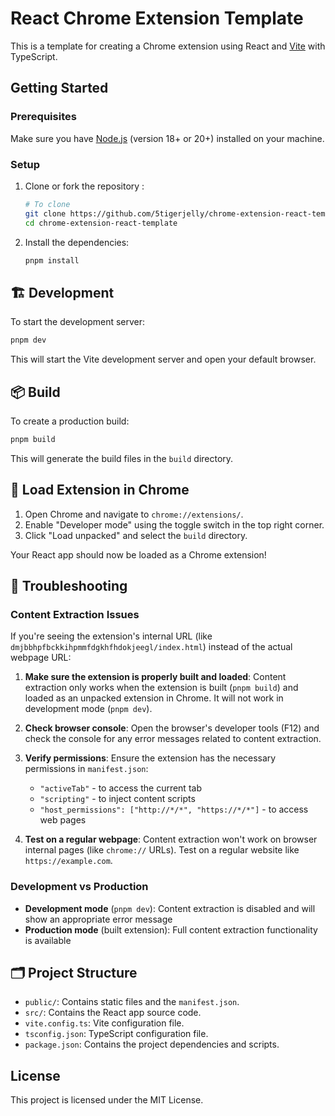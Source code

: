 # React Chrome Extension Template

This is a template for creating a Chrome extension using React and [Vite](https://vitejs.dev/) with TypeScript.


## Getting Started

### Prerequisites

Make sure you have [Node.js](https://nodejs.org/) (version 18+ or 20+) installed on your machine.

### Setup

1. Clone or fork the repository :

    ```sh
    # To clone
    git clone https://github.com/5tigerjelly/chrome-extension-react-template
    cd chrome-extension-react-template
    ```

2. Install the dependencies:

    ```sh
    pnpm install
    ```

## 🏗️ Development

To start the development server:

```sh
pnpm dev
```

This will start the Vite development server and open your default browser.

## 📦 Build 

To create a production build:

```sh
pnpm build
```

This will generate the build files in the `build` directory.

## 📂 Load Extension in Chrome

1. Open Chrome and navigate to `chrome://extensions/`.
2. Enable "Developer mode" using the toggle switch in the top right corner.
3. Click "Load unpacked" and select the `build` directory.

Your React app should now be loaded as a Chrome extension!

## 🔧 Troubleshooting

### Content Extraction Issues

If you're seeing the extension's internal URL (like `dmjbbhpfbckkihpmmfdgkhfhdokjeegl/index.html`) instead of the actual webpage URL:

1. **Make sure the extension is properly built and loaded**: Content extraction only works when the extension is built (`pnpm build`) and loaded as an unpacked extension in Chrome. It will not work in development mode (`pnpm dev`).

2. **Check browser console**: Open the browser's developer tools (F12) and check the console for any error messages related to content extraction.

3. **Verify permissions**: Ensure the extension has the necessary permissions in `manifest.json`:
   - `"activeTab"` - to access the current tab
   - `"scripting"` - to inject content scripts
   - `"host_permissions": ["http://*/*", "https://*/*"]` - to access web pages

4. **Test on a regular webpage**: Content extraction won't work on browser internal pages (like `chrome://` URLs). Test on a regular website like `https://example.com`.

### Development vs Production

- **Development mode** (`pnpm dev`): Content extraction is disabled and will show an appropriate error message
- **Production mode** (built extension): Full content extraction functionality is available

## 🗂️ Project Structure

- `public/`: Contains static files and the `manifest.json`.
- `src/`: Contains the React app source code.
- `vite.config.ts`: Vite configuration file.
- `tsconfig.json`: TypeScript configuration file.
- `package.json`: Contains the project dependencies and scripts.

## License

This project is licensed under the MIT License.